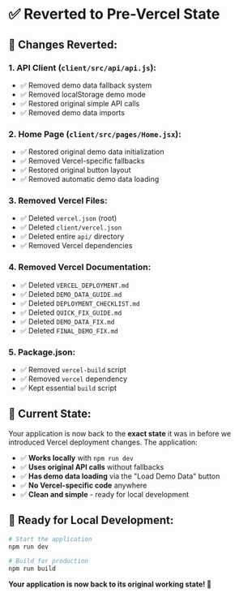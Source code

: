 # ✅ Reverted to Pre-Vercel State

## 🔄 **Changes Reverted:**

### **1. API Client (`client/src/api/api.js`):**
- ✅ Removed demo data fallback system
- ✅ Removed localStorage demo mode
- ✅ Restored original simple API calls
- ✅ Removed demo data imports

### **2. Home Page (`client/src/pages/Home.jsx`):**
- ✅ Restored original demo data initialization
- ✅ Removed Vercel-specific fallbacks
- ✅ Restored original button layout
- ✅ Removed automatic demo data loading

### **3. Removed Vercel Files:**
- ✅ Deleted `vercel.json` (root)
- ✅ Deleted `client/vercel.json`
- ✅ Deleted entire `api/` directory
- ✅ Removed Vercel dependencies

### **4. Removed Vercel Documentation:**
- ✅ Deleted `VERCEL_DEPLOYMENT.md`
- ✅ Deleted `DEMO_DATA_GUIDE.md`
- ✅ Deleted `DEPLOYMENT_CHECKLIST.md`
- ✅ Deleted `QUICK_FIX_GUIDE.md`
- ✅ Deleted `DEMO_DATA_FIX.md`
- ✅ Deleted `FINAL_DEMO_FIX.md`

### **5. Package.json:**
- ✅ Removed `vercel-build` script
- ✅ Removed `vercel` dependency
- ✅ Kept essential `build` script

## 🎯 **Current State:**

Your application is now back to the **exact state** it was in before we introduced Vercel deployment changes. The application:

- ✅ **Works locally** with `npm run dev`
- ✅ **Uses original API calls** without fallbacks
- ✅ **Has demo data loading** via the "Load Demo Data" button
- ✅ **No Vercel-specific code** anywhere
- ✅ **Clean and simple** - ready for local development

## 🚀 **Ready for Local Development:**

```bash
# Start the application
npm run dev

# Build for production
npm run build
```

**Your application is now back to its original working state! 🎉**
